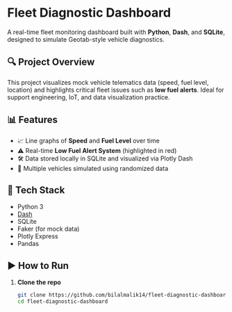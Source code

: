 # Fleet Diagnostic Dashboard

A real-time fleet monitoring dashboard built with **Python**, **Dash**, and **SQLite**, designed to simulate Geotab-style vehicle diagnostics.

## 🔍 Project Overview

This project visualizes mock vehicle telematics data (speed, fuel level, location) and highlights critical fleet issues such as **low fuel alerts**. Ideal for support engineering, IoT, and data visualization practice.

## 📊 Features

- 📈 Line graphs of **Speed** and **Fuel Level** over time
- ⚠️ Real-time **Low Fuel Alert System** (highlighted in red)
- 🛠️ Data stored locally in SQLite and visualized via Plotly Dash
- 🚗 Multiple vehicles simulated using randomized data

## 🧪 Tech Stack

- Python 3
- [Dash](https://dash.plotly.com/)
- SQLite
- Faker (for mock data)
- Plotly Express
- Pandas

## ▶️ How to Run

1. **Clone the repo**
   ```bash
   git clone https://github.com/bilalmalik14/fleet-diagnostic-dashboard.git
   cd fleet-diagnostic-dashboard
